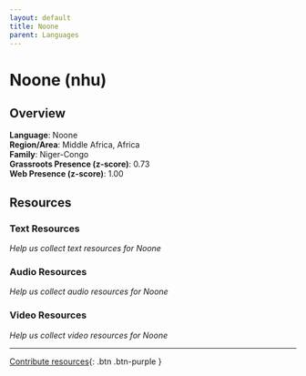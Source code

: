 ```yaml
---
layout: default
title: Noone
parent: Languages
---
```


# Noone (nhu)

## Overview

**Language**: Noone  
**Region/Area**: Middle Africa, Africa  
**Family**: Niger-Congo  
**Grassroots Presence (z-score)**: 0.73  
**Web Presence (z-score)**: 1.00  

## Resources

### Text Resources
*Help us collect text resources for Noone*

### Audio Resources
*Help us collect audio resources for Noone*

### Video Resources
*Help us collect video resources for Noone*

---

[Contribute resources](https://forms.office.com/e/1SfLJx3u1r){: .btn .btn-purple }
